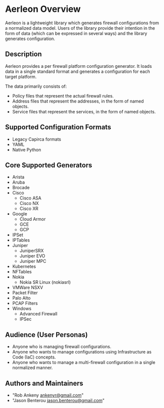 # Aerleon Overview

Aerleon is a lightweight library which generates firewall configurations from a normalized data model. Users of the library provide their intention in the form of data (which can be expressed in several ways) and the library generates configuration.

## Description

Aerleon provides a per firewall platform configuration generator. It loads data in a single standard format and generates a configuration for each target platform.

The data primarily consists of:

* Policy files that represent the actual firewall rules.
* Address files that represent the addresses, in the form of named objects.
* Service files that represent the services, in the form of named objects.

## Supported Configuration Formats

* Legacy Capirca formats
* YAML
* Native Python

## Core Supported Generators

* Arista
* Aruba
* Brocade
* Cisco
    * Cisco ASA
    * Cisco NX
    * Cisco XR
* Google
    * Cloud Armor
    * GCE
    * GCP
* IPSet
* IPTables
* Juniper
    * JuniperSRX
    * Juniper EVO
    * Juniper MPC
* Kubernetes
* NFTables
* Nokia
    * Nokia SR Linux (nokiasrl)
* VMWare NSXV
* Packet Filter
* Palo Alto
* PCAP Filters
* Windows
    * Advanced Firewall
    * IPSec

## Audience (User Personas)

* Anyone who is managing firewall configurations.
* Anyone who wants to manage configurations using Infrastructure as Code (IaC) concepts.
* Anyone who wants to manage a multi-firewall configuration in a single normalized manner.

## Authors and Maintainers

* "Rob Ankeny <ankenyr@gmail.com>"
* "Jason Benterou <jason.benterou@gmail.com>"
